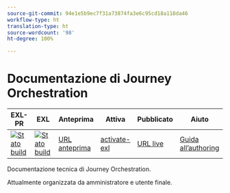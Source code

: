 ```yaml
---
source-git-commit: 94e1e5b9ec7f31a73874fa3e6c95cd18a118da46
workflow-type: ht
translation-type: ht
source-wordcount: '98'
ht-degree: 100%

---
```

# Documentazione di Journey Orchestration

| EXL-PR | EXL | Anteprima | Attiva | Pubblicato | Aiuto |
|--- |--- |--- |--- |--- |--- |
| [![Stato build](https://docs.ci.corp.adobe.com/view/exl-pr/job/journeys.en_pr-exl/badge/icon)](https://docs.ci.corp.adobe.com/view/exl-pr/job/journeys.en_pr-exl/lastBuild/) | [![Stato build](https://docs.ci.corp.adobe.com/view/exl-pr/job/journeys.en_exl/lastBuild/badge/icon)](https://docs.ci.corp.adobe.com/view/exl-pr/job/journeys.en_exl/lastBuild/lastBuild) | [URL anteprima](https://experienceleague.corp.adobe.com/docs/journeys/using/journey-orchestration-home.html?lang=it) | [activate-exl](https://docs.ci.corp.adobe.com/job/activate-exl/build/) | [URL live](https://experienceleague.adobe.com/docs/journeys/using/journey-orchestration-home.html?lang=it) | [Guida all’authoring](https://experienceleague.adobe.com/docs/authoring-guide-exl/using/home.html?lang=it) |

Documentazione tecnica di Journey Orchestration.

Attualmente organizzata da amministratore e utente finale.

